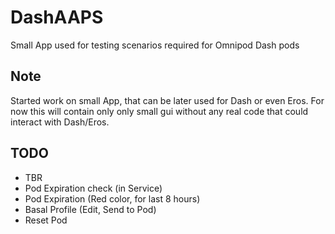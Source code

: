 # DashAAPS
Small App used for testing scenarios required for Omnipod Dash pods

## Note

Started work on small App, that can be later used for Dash or even Eros. For now this will 
contain only only small gui without any real code that could interact with Dash/Eros. 



## TODO

- TBR
- Pod Expiration check (in Service)
- Pod Expiration (Red color, for last 8 hours)
- Basal Profile (Edit, Send to Pod)
- Reset Pod



